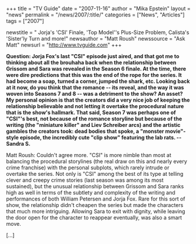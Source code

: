+++
title = "TV Guide"
date = "2007-11-16"
author = "Mika Epstein"
layout = "news"
permalink = "/news/2007/:title/"
categories = ["News", "Articles"]
tags = ["2007"]

newstitle = " Jorja's 'CSI' Finale, 'Top Model''s Plus-Size Problem, Calista's 'Sister'ly Turn and more!"
newsauthor = "Matt Roush"
newssource = "Ask Matt"
newsurl = "http://www.tvguide.com"
+++

**Question: Jorja Fox's last "CSI" episode just aired, and that got me to thinking about all the brouhaha back when the relationship between Grissom and Sara was revealed in the Season 6 finale. At the time, there were dire predictions that this was the end of the rope for the series. It had become a soap, turned a corner, jumped the shark, etc. Looking back at it now, do you think that the romance -- its reveal, and the way it was woven into Seasons 7 and 8 -- was a detriment to the show? An asset? My personal opinion is that the creators did a very nice job of keeping the relationship believable and not letting it overtake the procedural nature that is the show's hallmark. That said, Season 7 was perhaps one of "CSI"'s best, not because of the romance storyline but because of the writing (the "miniature killer" and Liev Schreiber arcs) and the artistic gambles the creators took: dead bodies that spoke, a "monster movie"-style episode, the incredibly cute "clip show" featuring the lab rats. -- Sandra S.**

Matt Roush: Couldn't agree more. "CSI" is more nimble than most at balancing the procedural storylines (the real draw on this and nearly every crime franchise) with the personal subplots, which rarely intrude or overtake the series. Not only is "CSI" among the best of its type at telling clever and creepy crime stories (last season was among its most sustained), but the unusual relationship between Grissom and Sara ranks high as well in terms of the subtlety and complexity of the writing and performances of both William Petersen and Jorja Fox. Rare for this sort of show, the relationship didn't cheapen the series but made the characters that much more intriguing. Allowing Sara to exit with dignity, while leaving the door open for the character to reappear eventually, was also a smart move.

[...]  
